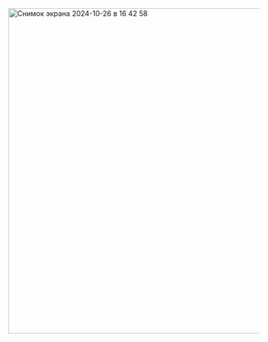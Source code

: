 <img width="653" alt="Снимок экрана 2024-10-26 в 16 42 58" src="https://github.com/user-attachments/assets/c0856792-3346-4ddc-a534-78d932dbcb0a">
